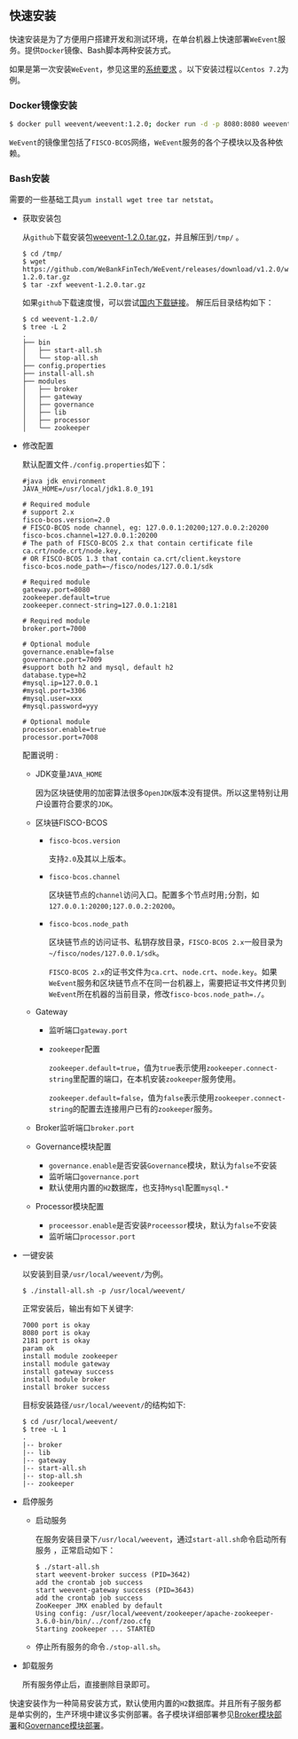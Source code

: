 ## 快速安装

快速安装是为了方便用户搭建开发和测试环境，在单台机器上快速部署`WeEvent`服务。提供`Docker`镜像、Bash脚本两种安装方式。

如果是第一次安装`WeEvent`，参见这里的[系统要求](./environment.html) 。以下安装过程以`Centos 7.2`为例。

### Docker镜像安装

  ```bash
  $ docker pull weevent/weevent:1.2.0; docker run -d -p 8080:8080 weevent/weevent:1.2.0 /root/run.sh
  ```

  `WeEvent`的镜像里包括了`FISCO-BCOS`网络，`WeEvent`服务的各个子模块以及各种依赖。


### Bash安装

需要的一些基础工具`yum install wget tree tar netstat`。

- 获取安装包

  从`github`下载安装包[weevent-1.2.0.tar.gz](https://github.com/WeBankFinTech/WeEvent/releases/download/v1.2.0/weevent-1.2.0.tar.gz)，并且解压到`/tmp/` 。

  ```shell
  $ cd /tmp/
  $ wget https://github.com/WeBankFinTech/WeEvent/releases/download/v1.2.0/weevent-1.2.0.tar.gz
  $ tar -zxf weevent-1.2.0.tar.gz
  ```

  如果`github`下载速度慢，可以尝试[国内下载链接](https://www.fisco.com.cn/cdn/weevent/download/releases/v1.2.0/weevent-1.2.0.tar.gz)。
解压后目录结构如下：
  
  ```shell
  $ cd weevent-1.2.0/ 
  $ tree -L 2
  .
  ├── bin
  │   ├── start-all.sh
  │   └── stop-all.sh
  ├── config.properties
  ├── install-all.sh
  ├── modules
  │   ├── broker
  │   ├── gateway
  │   ├── governance
  │   ├── lib
  │   ├── processor
  │   └── zookeeper
  ```
  
- 修改配置

  默认配置文件`./config.properties`如下：

  ```properties
  #java jdk environment
  JAVA_HOME=/usr/local/jdk1.8.0_191
  
  # Required module
  # support 2.x
  fisco-bcos.version=2.0
  # FISCO-BCOS node channel, eg: 127.0.0.1:20200;127.0.0.2:20200
  fisco-bcos.channel=127.0.0.1:20200
  # The path of FISCO-BCOS 2.x that contain certificate file ca.crt/node.crt/node.key,
  # OR FISCO-BCOS 1.3 that contain ca.crt/client.keystore
  fisco-bcos.node_path=~/fisco/nodes/127.0.0.1/sdk
  
  # Required module
  gateway.port=8080
  zookeeper.default=true
  zookeeper.connect-string=127.0.0.1:2181
  
  # Required module
  broker.port=7000
  
  # Optional module
  governance.enable=false
  governance.port=7009
  #support both h2 and mysql, default h2
  database.type=h2
  #mysql.ip=127.0.0.1
  #mysql.port=3306
  #mysql.user=xxx
  #mysql.password=yyy
  
  # Optional module
  processor.enable=true
  processor.port=7008
  ```
  
  配置说明 :
  
  - JDK变量`JAVA_HOME`
    
    因为区块链使用的加密算法很多`OpenJDK`版本没有提供。所以这里特别让用户设置符合要求的`JDK`。
    
  - 区块链FISCO-BCOS
  
    - `fisco-bcos.version`
  
      支持`2.0`及其以上版本。
  
    - `fisco-bcos.channel`
  
      区块链节点的`channel`访问入口。配置多个节点时用`;`分割，如`127.0.0.1:20200;127.0.0.2:20200`。
  
    - `fisco-bcos.node_path`
  
      区块链节点的访问证书、私钥存放目录，`FISCO-BCOS 2.x`一般目录为`~/fisco/nodes/127.0.0.1/sdk`。
      
      `FISCO-BCOS 2.x`的证书文件为`ca.crt`、`node.crt`、`node.key`。如果`WeEvent`服务和区块链节点不在同一台机器上，需要把证书文件拷贝到`WeEvent`所在机器的当前目录，修改`fisco-bcos.node_path=./`。
  
  - Gateway
  
    - 监听端口`gateway.port`
  
    - `zookeeper`配置
  
      `zookeeper.default=true`，值为`true`表示使用`zookeeper.connect-string`里配置的端口，在本机安装`zookeeper`服务使用。
  
      `zookeeper.default=false`，值为`false`表示使用`zookeeper.connect-string`的配置去连接用户已有的`zookeeper`服务。
  
  - Broker监听端口`broker.port`
  
  - Governance模块配置
  
    - `governance.enable`是否安装`Governance`模块，默认为`false`不安装
    - 监听端口`governance.port`
    - 默认使用内置的`H2`数据库，也支持`Mysql`配置`mysql.*`
  
  - Processor模块配置
  
    - `proceessor.enable`是否安装`Proceessor`模块，默认为`false`不安装
    - 监听端口`processor.port`
  
- 一键安装

  以安装到目录`/usr/local/weevent/`为例。

  ```shell
  $ ./install-all.sh -p /usr/local/weevent/
  ```

  正常安装后，输出有如下关键字:

  ```
  7000 port is okay
  8080 port is okay
  2181 port is okay
  param ok
  install module zookeeper
  install module gateway 
  install gateway success 
  install module broker 
  install broker success 
  ```

  目标安装路径`/usr/local/weevent/`的结构如下:

  ```shell
  $ cd /usr/local/weevent/
  $ tree -L 1
  .
  |-- broker
  |-- lib
  |-- gateway
  |-- start-all.sh
  |-- stop-all.sh
  |-- zookeeper
  ```

- 启停服务
  - 启动服务

    在服务安装目录下`/usr/local/weevent`，通过`start-all.sh`命令启动所有服务 ，正常启动如下：

    ```shell
    $ ./start-all.sh
    start weevent-broker success (PID=3642)
    add the crontab job success
    start weevent-gateway success (PID=3643)
    add the crontab job success
    ZooKeeper JMX enabled by default
    Using config: /usr/local/weevent/zookeeper/apache-zookeeper-3.6.0-bin/bin/../conf/zoo.cfg
    Starting zookeeper ... STARTED
    ```

  - 停止所有服务的命令`./stop-all.sh`。

- 卸载服务

  所有服务停止后，直接删除目录即可。


快速安装作为一种简易安装方式，默认使用内置的`H2`数据库。并且所有子服务都是单实例的，生产环境中建议多实例部署。各子模块详细部署参见[Broker模块部署](./module/broker.html)和[Governance模块部署](./module/governance.html)。